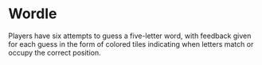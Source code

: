 # Wordle
Players have six attempts to guess a five-letter word, with feedback given for each guess in the form of colored tiles indicating when letters match or occupy the correct position.
